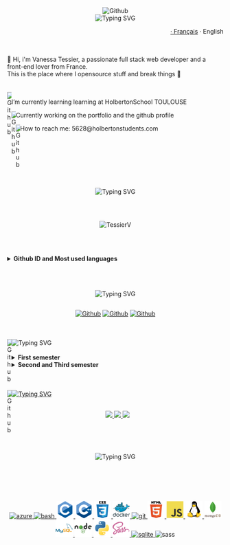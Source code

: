 <p align="center">
    <picture>
        <source srcset="https://github.com/TessierV/TessierV/assets/113889290/bc987354-d6de-4f1d-bc3d-86d1d155b578#gh-dark-mode-only" width=60%  media="(prefers-color-scheme: dark)">
        <img align="center" alt="Github" src="https://github.com/TessierV/TessierV/assets/113889290/bc987354-d6de-4f1d-bc3d-86d1d155b578#gh-dark-mode-only" /><br>    
    </picture>
<img src="https://readme-typing-svg.demolab.com?font=Inter&size=24&pause=1000&color=91C0DA&width=435&lines=I'm+Vanessa;I'm+FullStack+developper;I'm+Front+Lover" alt="Typing SVG" /></p>

<p align="right">
    <a href="/README_fr.md">· Français</a> 
    · English
</p>
<br><br>
🔲 Hi, i'm Vanessa Tessier, a passionate full stack web developer and a front-end lover from France.<br>
 This is the place where I opensource stuff and break things 🤣  
   <br/><br><br>

<img align="left" width="2%" alt="Github" src="https://github.com/TessierV/TessierV/assets/113889290/f68c3441-c4fe-4af2-90db-a0eb69922241" />
<p align="left">I’m currently learning learning at HolbertonSchool TOULOUSE</p>

<img align="left" width="2%" alt="Github" src="https://github.com/TessierV/TessierV/assets/113889290/75f76703-549a-45ed-8091-9fdc76ed72eb" />
<p align="left">Currently working on the portfolio and the github profile</p>

<img align="left" width="2%" alt="Github" src="https://github.com/TessierV/TessierV/assets/113889290/448af7a5-114d-410d-8710-7df99d7b9f56" />
<p align="left">How to reach me: 5628@holbertonstudents.com</p>
<br><br><br><br><br><br>




<p align="center">
<img src="https://readme-typing-svg.demolab.com?font=Libre+Baskerville&size=25&pause=1000&color=4E4C44&center=true&vCenter=true&repeat=false&width=435&height=27&lines=My+Github+Stats" alt="Typing SVG" />
</p>
<h2 align="center"></h2>
<br>
<p align="center">
    <picture>
        <source srcset="https://github-readme-streak-stats.herokuapp.com?user=TessierV&border_radius=5&date_format=M%20j%5B%2C%20Y%5D&exclude_days=Sun%2CSat&background=57554D&border=AECED6&stroke=AECED6&ring=AECED6&fire=61A3BA&currStreakNum=61A3BA&sideNums=E2E1DE&currStreakLabel=61A3BA&sideLabels=E2E1DE&dates=E2E1DE&excludeDaysLabel=E2E1DE#gh-dark-mode-only" media="(prefers-color-scheme: dark)">
        <img src="https://github-readme-streak-stats.herokuapp.com?user=TessierV&border_radius=5&date_format=M%20j%5B%2C%20Y%5D&exclude_days=Sun%2CSat&border=EBEBEB&background=F3F3F3&stroke=5A5851&ring=9AC2CF&fire=66A7BE&currStreakNum=5A5851&sideNums=5A5851&currStreakLabel=61A3BA&sideLabels=61A3BA&dates=5A5851&excludeDaysLabel=5A5851"  alt="TessierV" /> 
    </picture>
</p>

 <br><br>
<details>
    <summary>
        <b>Github ID and Most used languages</b>
    </summary>
    <br/>
    <p align="center">
    <picture>
        <source srcset="https://github-readme-stats.vercel.app/api?username=TessierV&show_icons=true&count_private=true&theme=default&hide_title=true&hide_border=true&hide=issues&bg_color=00000000&ring_color=7FB4C6&text_color=504C44&icon_color=7FB4C6&text_bold=false" media="(prefers-color-scheme: dark)">
        <img src="https://github-readme-stats.vercel.app/api?username=TessierV&show_icons=true&count_private=true&theme=default&hide_title=true&hide_border=true&hide=issues&bg_color=00000000&ring_color=7FB4C6&text_color=504C44&icon_color=7FB4C6&text_bold=false"  alt="TessierV" />
    </picture>  
    <picture width="50%">
        <img src="https://github-readme-stats.vercel.app/api/top-langs/?username=TessierV&layout=compact&hide_border=true&theme=default&hide_title=true&bg_color=00000000&text_color=504C44&langs_count=6&ring_color=7FB4C6" alt="TessierV" />
    </picture> 
    </p>  
</details>
<br><br><br>


<p align="center">
<img src="https://readme-typing-svg.demolab.com?font=Libre+Baskerville&size=25&pause=1000&color=4E4C44&center=true&vCenter=true&repeat=false&width=435&height=27&lines=Repositories" alt="Typing SVG" />
</p>
<h2 align="center"></h2>
<div align="center">
<a href="https://github.com/TessierV?tab=repositories"><picture><img  width="160" alt="Github" src="https://github.com/TessierV/TessierV/assets/113889290/6404e18a-fcde-4ffe-aa1d-1493af0272de" /></picture></a>
<a href="https://github.com/TessierV?tab=repositories"><picture><img width="160" alt="Github" src="https://github.com/TessierV/TessierV/assets/113889290/b4a64d01-d3da-4e9c-a78d-f04f912f36c5" /></picture></a>
<a href="https://github.com/TessierV?tab=repositories"><picture><img  width="160" alt="Github" src="https://github.com/TessierV/TessierV/assets/113889290/4b77b236-aa72-4c4c-8431-952338828133" /></picture></a>  
</div>
<br/><br><br>
<img align="left" width="2%" alt="Github" src="https://github.com/TessierV/TessierV/assets/113889290/75f76703-549a-45ed-8091-9fdc76ed72eb" />
<img src="https://readme-typing-svg.demolab.com?font=HolbertonSchool&size=19&pause=1000&color=4E4C44&repeat=false&width=435&height=30&lines=HolbertonSchool" alt="Typing SVG" />
<br/><br>

<details align='left'>
    <summary>
        <b>First semester </b>
    </summary>
    <br/>

<p align="center">
    <a href="https://github.com/TessierV/holbertonschool-shell">
        <picture>
            <source srcset="https://github-readme-stats.vercel.app/api/pin/?username=TessierV&repo=holbertonschool-shell&theme=default&bg_color=4E4C44&border_color=EBEBEB&title_color=61A3BA&text_color=F3F3F3&ring_color=61A3BA&hide=issues&custom_title=TessierV&icon_color=61A3BA&text_bold=false"  media="(prefers-color-scheme: dark)">
            <img src="https://github-readme-stats.vercel.app/api/pin/?username=TessierV&repo=holbertonschool-shell&theme=default&bg_color=F3F3F3&border_color=EBEBEB&title_color=61A3BA&text_color=4E4C44&ring_color=61A3BA&hide=issues&custom_title=TessierV&icon_color=61A3BA&text_bold=false" />
        </picture>
    </a>
 <a href="https://github.com/TessierV/holbertonschool-printf">
            <picture>
            <source srcset="https://github-readme-stats.vercel.app/api/pin/?username=TessierV&repo=holbertonschool-printf&theme=default&bg_color=4E4C44&border_color=EBEBEB&title_color=61A3BA&text_color=F3F3F3&ring_color=61A3BA&hide=issues&custom_title=TessierV&icon_color=61A3BA&text_bold=false"  media="(prefers-color-scheme: dark)">
            <img src="https://github-readme-stats.vercel.app/api/pin/?username=TessierV&repo=holbertonschool-printf&theme=default&bg_color=F3F3F3&border_color=EBEBEB&title_color=61A3BA&text_color=4E4C44&ring_color=61A3BA&hide=issues&custom_title=TessierV&icon_color=61A3BA&text_bold=false" />
        </picture>
    </a>
 <a href="https://github.com/TessierV/holbertonschool-simple_shell">
           <picture>
            <source srcset="https://github-readme-stats.vercel.app/api/pin/?username=TessierV&repo=holbertonschool-simple_shell&theme=default&bg_color=4E4C44&border_color=EBEBEB&title_color=61A3BA&text_color=F3F3F3&ring_color=61A3BA&hide=issues&custom_title=TessierV&icon_color=61A3BA&text_bold=false"  media="(prefers-color-scheme: dark)">
            <img src="https://github-readme-stats.vercel.app/api/pin/?username=TessierV&repo=holbertonschool-simple_shell&theme=default&bg_color=F3F3F3&border_color=EBEBEB&title_color=61A3BA&text_color=4E4C44&ring_color=61A3BA&hide=issues&custom_title=TessierV&icon_color=61A3BA&text_bold=false" />
        </picture>
    </a>
    <a href="https://github.com/TessierV/holbertonschool-low_level_programming">
            <picture>
            <source srcset="https://github-readme-stats.vercel.app/api/pin/?username=TessierV&repo=holbertonschool-low_level_programming&theme=default&bg_color=4E4C44&border_color=EBEBEB&title_color=61A3BA&text_color=F3F3F3&ring_color=61A3BA&hide=issues&custom_title=TessierV&icon_color=61A3BA&text_bold=false"  media="(prefers-color-scheme: dark)">
            <img src="https://github-readme-stats.vercel.app/api/pin/?username=TessierV&repo=holbertonschool-low_level_programming&theme=default&bg_color=F3F3F3&border_color=EBEBEB&title_color=61A3BA&text_color=4E4C44&ring_color=61A3BA&hide=issues&custom_title=TessierV&icon_color=61A3BA&text_bold=false" />
        </picture>
    </a>
</p>

</details>
<details align='left'>
    <summary>
        <b>Second and Third semester</b>
    </summary><br/>
   <p align="center">
    <a href="https://github.com/TessierV/holbertonschool-higher_level_programming">
        <picture>
            <source srcset="https://github-readme-stats.vercel.app/api/pin/?username=TessierV&repo=holbertonschool-higher_level_programming&theme=default&bg_color=4E4C44&border_color=EBEBEB&title_color=61A3BA&text_color=F3F3F3&ring_color=61A3BA&hide=issues&custom_title=TessierV&icon_color=61A3BA&text_bold=false"  media="(prefers-color-scheme: dark)">
            <img src="https://github-readme-stats.vercel.app/api/pin/?username=TessierV&repo=holbertonschool-higher_level_programming&theme=default&bg_color=F3F3F3&border_color=EBEBEB&title_color=61A3BA&text_color=4E4C44&ring_color=61A3BA&hide=issues&custom_title=TessierV&icon_color=61A3BA&text_bold=false" />
        </picture>
    </a>
 <a href="https://github.com/TessierV/holbertonschool-back-end">
            <picture>
            <source srcset="https://github-readme-stats.vercel.app/api/pin/?username=TessierV&repo=holbertonschool-back-end&theme=default&bg_color=4E4C44&border_color=EBEBEB&title_color=61A3BA&text_color=F3F3F3&ring_color=61A3BA&hide=issues&custom_title=TessierV&icon_color=61A3BA&text_bold=false"  media="(prefers-color-scheme: dark)">
            <img src="https://github-readme-stats.vercel.app/api/pin/?username=TessierV&repo=holbertonschool-back-end&theme=default&bg_color=F3F3F3&border_color=EBEBEB&title_color=61A3BA&text_color=4E4C44&ring_color=61A3BA&hide=issues&custom_title=TessierV&icon_color=61A3BA&text_bold=false" />
        </picture>
    </a>
 <a href="https://github.com/TessierV/holbertonschool-AirBnB_clone_v4">
           <picture>
            <source srcset="https://github-readme-stats.vercel.app/api/pin/?username=TessierV&repo=holbertonschool-AirBnB_clone_v4&theme=default&bg_color=4E4C44&border_color=EBEBEB&title_color=61A3BA&text_color=F3F3F3&ring_color=61A3BA&hide=issues&custom_title=TessierV&icon_color=61A3BA&text_bold=false"  media="(prefers-color-scheme: dark)">
            <img src="https://github-readme-stats.vercel.app/api/pin/?username=TessierV&repo=holbertonschool-AirBnB_clone_v4&theme=default&bg_color=F3F3F3&border_color=EBEBEB&title_color=61A3BA&text_color=4E4C44&ring_color=61A3BA&hide=issues&custom_title=TessierV&icon_color=61A3BA&text_bold=false" />
        </picture>
    </a>
    <a href="https://github.com/TessierV/holbertonschool-binary_trees">
            <picture>
            <source srcset="https://github-readme-stats.vercel.app/api/pin/?username=TessierV&repo=holbertonschool-binary_trees&theme=default&bg_color=4E4C44&border_color=EBEBEB&title_color=61A3BA&text_color=F3F3F3&ring_color=61A3BA&hide=issues&custom_title=TessierV&icon_color=61A3BA&text_bold=false"  media="(prefers-color-scheme: dark)">
            <img src="https://github-readme-stats.vercel.app/api/pin/?username=TessierV&repo=holbertonschool-binary_trees&theme=default&bg_color=F3F3F3&border_color=EBEBEB&title_color=61A3BA&text_color=4E4C44&ring_color=61A3BA&hide=issues&custom_title=TessierV&icon_color=61A3BA&text_bold=false" />
        </picture>
    </a>
   </p> 
</details>
<br/><br><br>
<img align="left" width="2%" alt="Github" src="https://github.com/TessierV/TessierV/assets/113889290/75f76703-549a-45ed-8091-9fdc76ed72eb" />
<a href="https://git.io/typing-svg"><img src="https://readme-typing-svg.demolab.com?font=HolbertonSchool&size=19&pause=1000&color=4E4C44&repeat=false&width=435&height=30&lines=Others" alt="Typing SVG" /></a>
<br/><br>


<p align="center">
    <a href="https://github.com/TessierV/Filmdeur">
            <picture>
            <source srcset="https://github-readme-stats.vercel.app/api/pin/?username=TessierV&repo=Filmdeur&theme=default&bg_color=4E4C44&border_color=EBEBEB&title_color=61A3BA&text_color=F3F3F3&ring_color=61A3BA&hide=issues&custom_title=TessierV&icon_color=61A3BA&text_bold=false"  media="(prefers-color-scheme: dark)">
            <img src="https://github-readme-stats.vercel.app/api/pin/?username=TessierV&repo=Filmdeur&theme=default&bg_color=F3F3F3&border_color=EBEBEB&title_color=61A3BA&text_color=4E4C44&ring_color=61A3BA&hide=issues&custom_title=TessierV&icon_color=61A3BA&text_bold=false" />
        </picture>
    </a>
     <a href="https://github.com/TessierV/HelloBook">
                <picture>
                <source srcset="https://github-readme-stats.vercel.app/api/pin/?username=TessierV&repo=HelloBook&theme=default&bg_color=4E4C44&border_color=EBEBEB&title_color=61A3BA&text_color=F3F3F3&ring_color=61A3BA&hide=issues&custom_title=TessierV&icon_color=61A3BA&text_bold=false"  media="(prefers-color-scheme: dark)">
                <img src="https://github-readme-stats.vercel.app/api/pin/?username=TessierV&repo=HelloBook&theme=default&bg_color=F3F3F3&border_color=EBEBEB&title_color=61A3BA&text_color=4E4C44&ring_color=61A3BA&hide=issues&custom_title=TessierV&icon_color=61A3BA&text_bold=false" />
            </picture>
        </a>
 <a href="https://github.com/TessierV/Web_exercice">
            <picture>
            <source srcset="https://github-readme-stats.vercel.app/api/pin/?username=TessierV&repo=Web_exercice&theme=default&bg_color=4E4C44&border_color=EBEBEB&title_color=61A3BA&text_color=F3F3F3&ring_color=61A3BA&hide=issues&custom_title=TessierV&icon_color=61A3BA&text_bold=false"  media="(prefers-color-scheme: dark)">
            <img src="https://github-readme-stats.vercel.app/api/pin/?username=TessierV&repo=Web_exercice&theme=default&bg_color=F3F3F3&border_color=EBEBEB&title_color=61A3BA&text_color=4E4C44&ring_color=61A3BA&hide=issues&custom_title=TessierV&icon_color=61A3BA&text_bold=false" />
        </picture>
    </a>
</p>
<br><br><br>

<p align="center">
<img src="https://readme-typing-svg.demolab.com?font=Libre+Baskerville&size=25&pause=1000&color=4E4C44&center=true&vCenter=true&repeat=false&width=435&height=27&lines=Language+and+Tools" alt="Typing SVG" />
<h2></h2>
</p>
<br/><br><br>
<p align="center"> <a href="https://azure.microsoft.com/en-in/" target="_blank"> <img src="https://www.vectorlogo.zone/logos/microsoft_azure/microsoft_azure-icon.svg" alt="azure" width="40" height="40"/> </a> <a href="https://www.gnu.org/software/bash/" target="_blank"> <img src="https://www.vectorlogo.zone/logos/gnu_bash/gnu_bash-icon.svg" alt="bash" width="40" height="40"/> </a> <a href="https://www.cprogramming.com/" target="_blank"> <img src="https://raw.githubusercontent.com/devicons/devicon/master/icons/c/c-original.svg" alt="c" width="40" height="40"/> </a> <a href="https://www.w3schools.com/cpp/" target="_blank"> <img src="https://raw.githubusercontent.com/devicons/devicon/master/icons/cplusplus/cplusplus-original.svg" alt="cplusplus" width="40" height="40"/> </a> <a href="https://www.w3schools.com/css/" target="_blank"> <img src="https://raw.githubusercontent.com/devicons/devicon/master/icons/css3/css3-original-wordmark.svg" alt="css3" width="40" height="40"/> </a> <a href="https://www.docker.com/" target="_blank"> <img src="https://raw.githubusercontent.com/devicons/devicon/master/icons/docker/docker-original-wordmark.svg" alt="docker" width="40" height="40"/> </a> <a href="https://git-scm.com/" target="_blank"> <img src="https://www.vectorlogo.zone/logos/git-scm/git-scm-icon.svg" alt="git" width="40" height="40"/> </a> <a href="https://www.w3.org/html/" target="_blank"> <img src="https://raw.githubusercontent.com/devicons/devicon/master/icons/html5/html5-original-wordmark.svg" alt="html5" width="40" height="40"/> </a> <a href="https://developer.mozilla.org/en-US/docs/Web/JavaScript" target="_blank"> <img src="https://raw.githubusercontent.com/devicons/devicon/master/icons/javascript/javascript-original.svg" alt="javascript" width="40" height="40"/> </a> <a href="https://www.linux.org/" target="_blank"> <img src="https://raw.githubusercontent.com/devicons/devicon/master/icons/linux/linux-original.svg" alt="linux" width="40" height="40"/> </a> <a href="https://www.mongodb.com/" target="_blank"> <img src="https://raw.githubusercontent.com/devicons/devicon/master/icons/mongodb/mongodb-original-wordmark.svg" alt="mongodb" width="40" height="40"/> </a> <a href="https://www.mysql.com/" target="_blank"> <img src="https://raw.githubusercontent.com/devicons/devicon/master/icons/mysql/mysql-original-wordmark.svg" alt="mysql" width="40" height="40"/> </a>  <a href="https://nodejs.org" target="_blank"> <img src="https://raw.githubusercontent.com/devicons/devicon/master/icons/nodejs/nodejs-original-wordmark.svg" alt="nodejs" height="40" height="40"/> </a> <a href="https://www.python.org" target="_blank"> <img src="https://raw.githubusercontent.com/devicons/devicon/master/icons/python/python-original.svg" alt="python" width="40" height="40"/> </a> <a href="https://sass-lang.com" target="_blank"> <img src="https://raw.githubusercontent.com/devicons/devicon/master/icons/sass/sass-original.svg" alt="sass" width="40" height="40"/> </a> <a href="https://www.sqlite.org/" target="_blank"> <img src="https://www.vectorlogo.zone/logos/sqlite/sqlite-icon.svg" alt="sqlite" width="40" height="40"/> </a> <a href="https://go.dev/" target="_blank">  </a> <img src="https://github.com/TessierV/TessierV/assets/113889290/cb3c959f-db38-4cfa-a2bc-0b4f9597825c" alt="sass" width="40" height="40"/>
</p>
